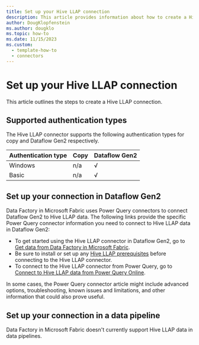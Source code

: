 ```yaml
---
title: Set up your Hive LLAP connection
description: This article provides information about how to create a Hive LLAP connection in Microsoft Fabric.
author: DougKlopfenstein
ms.author: dougklo
ms.topic: how-to
ms.date: 11/15/2023
ms.custom:
  - template-how-to
  - connectors
---
```


# Set up your Hive LLAP connection

This article outlines the steps to create a Hive LLAP connection.


## Supported authentication types

The Hive LLAP connector supports the following authentication types for copy and Dataflow Gen2 respectively.  

|Authentication type |Copy |Dataflow Gen2 |
|:---|:---|:---|
|Windows| n/a | √ |
|Basic| n/a | √ |

## Set up your connection in Dataflow Gen2

Data Factory in Microsoft Fabric uses Power Query connectors to connect Dataflow Gen2 to Hive LLAP data. The following links provide the specific Power Query connector information you need to connect to Hive LLAP data in Dataflow Gen2:

- To get started using the Hive LLAP connector in Dataflow Gen2, go to [Get data from Data Factory in Microsoft Fabric](/power-query/where-to-get-data#get-data-from-data-factory-in-microsoft-fabric-preview).
- Be sure to install or set up any [Hive LLAP prerequisites](/power-query/connectors/hive-llap#prerequisites) before connecting to the Hive LLAP connector.
- To connect to the Hive LLAP connector from Power Query, go to [Connect to Hive LLAP data from Power Query Online](/power-query/connectors/hive-llap#connect-to-hive-llap-data-from-power-query-online).

In some cases, the Power Query connector article might include advanced options, troubleshooting, known issues and limitations, and other information that could also prove useful.

## Set up your connection in a data pipeline

Data Factory in Microsoft Fabric doesn't currently support Hive LLAP data in data pipelines.
